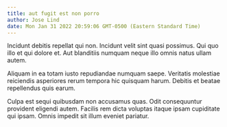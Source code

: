 ```yaml
---
title: aut fugit est non porro
author: Jose Lind
date: Mon Jan 31 2022 20:59:06 GMT-0500 (Eastern Standard Time)
---
```

Incidunt debitis repellat qui non. Incidunt velit sint quasi possimus. Qui quo illo et qui dolore et. Aut blanditiis numquam neque illo omnis natus ullam autem.

 Aliquam in ea totam iusto repudiandae numquam saepe. Veritatis molestiae reiciendis asperiores rerum tempora hic quisquam harum. Debitis et beatae repellendus quis earum.

 Culpa est sequi quibusdam non accusamus quas. Odit consequuntur provident eligendi autem. Facilis rem dicta voluptas itaque ipsam cupiditate qui ipsam. Omnis impedit sit illum eveniet pariatur.